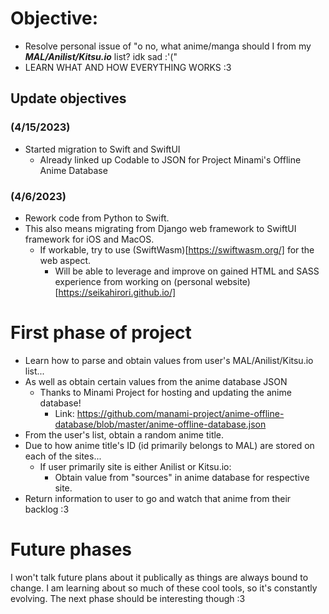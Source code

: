 # Objective:
- Resolve personal issue of "o no, what anime/manga should I from my ***MAL/Anilist/Kitsu.io*** list? idk sad :'("
- LEARN WHAT AND HOW EVERYTHING WORKS :3

## Update objectives 

### (4/15/2023)
- Started migration to Swift and SwiftUI
    - Already linked up Codable to JSON for Project Minami's Offline Anime Database

### (4/6/2023)
- Rework code from Python to Swift.
- This also means migrating from Django web framework to SwiftUI framework for iOS and MacOS.
    - If workable, try to use (SwiftWasm)[https://swiftwasm.org/] for the web aspect.
        - Will be able to leverage and improve on gained HTML and SASS experience from working on (personal website)[https://seikahirori.github.io/]

# First phase of project
- Learn how to parse and obtain values from user's MAL/Anilist/Kitsu.io list...
- As well as obtain certain values from the anime database JSON
    - Thanks to Minami Project for hosting and updating the anime database!
        - Link: https://github.com/manami-project/anime-offline-database/blob/master/anime-offline-database.json
- From the user's list, obtain a random anime title.
- Due to how anime title's ID (id primarily belongs to MAL) are stored on each of the sites...
    - If user primarily site is either Anilist or Kitsu.io:
        - Obtain value from "sources" in anime database for respective site.
- Return information to user to go and watch that anime from their backlog :3

# Future phases
I won't talk future plans about it publically as things are always bound to change. I am learning about so much of these cool tools, so it's constantly evolving. The next phase should be interesting though :3
